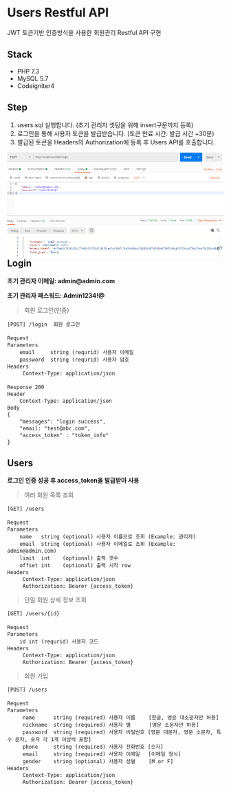 # Users Restful API
JWT 토큰기반 인증방식을 사용한 회원관리 Restful API 구현

## Stack
- PHP 7.3
- MySQL 5.7
- Codeigniter4

## Step
1. users.sql 실행합니다. (초기 관리자 셋팅을 위해 insert구문까지 등록)
2. 로그인을 통해 사용자 토큰을 발급받습니다. (토큰 만료 시간: 발급 시간 +30분)
3. 발급된 토큰을 Headers의 Authorization에 등록 후 Users API를 호출합니다.
<img src="./readme_asset/post_login.PNG" style="float:left"/>
<br>

## Login
**초기 관리자 이메일: admin<span></span>@admin.com**

**초기 관리자 패스워드: Admin1234!@**

>회원 로그인(인증)
```
[POST] /login  회원 로그인

Request
Parameters
    email     string (requrid) 사용자 이메일
    password  string (requrid) 사용자 암호
Headers
     Context-Type: application/json
     
Response 200
Header
    Context-Type: application/json
Body
{
    "messages": "login success",
    "email: "test@abc.com",
    "access_token" : "token_info"
}

```

## Users
**로그인 인증 성공 후 access_token을 발급받아 사용**

>여러 회원 목록 조회
```
[GET] /users

Request
Parameters
    name   string (optional) 사용자 이름으로 조회 (Example: 관리자)   
    email  string (optional) 사용자 이메일로 조회 (Example: admin@admin.com)
    limit  int    (optional) 출력 갯수
    offset int    (optional) 출력 시작 row
Headers
     Context-Type: application/json
     Authorization: Bearer {access_token}
```
>단일 회원 상세 정보 조회
```
[GET] /users/{id}  

Request
Parameters
    id int (requrid) 사용자 코드
Headers
     Context-Type: application/json
     Authorization: Bearer {access_token}
```
>회원 가입
```
[POST] /users 

Request
Parameters
     name      string (required) 사용자 이름　　 [한글, 영문 대소문자만 허용]
     nickname  string (required) 사용자 별　　　 [영문 소문자만 허용]
     password  string (required) 사용자 비밀번호 [영문 대문자, 영문 소문자, 특수 문자, 숫자 각 1개 이상씩 포함]
     phone     string (required) 사용자 전화번호 [숫자]
     email     string (required) 사용자 이메일　 [이메일 형식]
     gender    string (optional) 사용자 성별　　 [M or F]
Headers
     Context-Type: application/json
     Authorization: Bearer {access_token}
```
